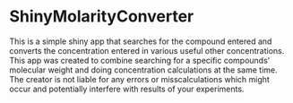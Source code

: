 # ShinyMolarityConverter
This is a simple shiny app that searches for the compound entered and converts the concentration entered in various useful other concentrations.
This app was created to combine searching for a specific compounds' molecular weight and doing concentration calculations at the same time.
The creator is not liable for any errors or misscalculations which might occur and potentially interfere with results of your experiments.
